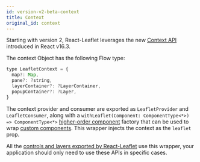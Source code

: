 ```yaml
---
id: version-v2-beta-context
title: Context
original_id: context
---
```


Starting with version 2, React-Leaflet leverages the new [Context API](https://reactjs.org/docs/context.html#api) introduced in React v16.3.

The context Object has the following Flow type:

```javascript
type LeafletContext = {
  map?: Map,
  pane?: ?string,
  layerContainer?: ?LayerContainer,
  popupContainer?: ?Layer,
}
```

The context provider and consumer are exported as `LeafletProvider` and `LeafletConsumer`, along with a `withLeaflet(Component: ComponentType<*>) => ComponentType<*>` [higher-order component](https://reactjs.org/docs/higher-order-components.html) factory that can be used to wrap [custom components](custom-components.md). This wrapper injects the context as the `leaflet` prop.

All the [controls and layers exported by React-Leaflet](components.md) use this wrapper, your application should only need to use these APIs in specific cases.
